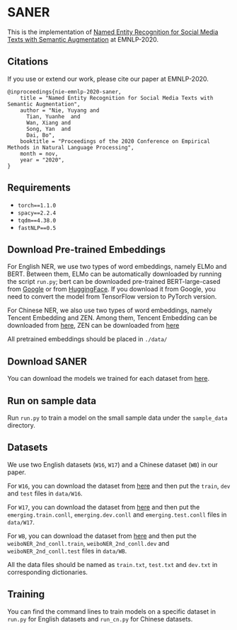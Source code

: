# SANER

This is the implementation of [Named Entity Recognition for Social Media Texts with Semantic Augmentation]() at EMNLP-2020.

## Citations

If you use or extend our work, please cite our paper at EMNLP-2020.
```
@inproceedings{nie-emnlp-2020-saner,
    title = "Named Entity Recognition for Social Media Texts with Semantic Augmentation",
    author = "Nie, Yuyang and
      Tian, Yuanhe  and
      Wan, Xiang and
      Song, Yan  and
      Dai, Bo",
    booktitle = "Proceedings of the 2020 Conference on Empirical Methods in Natural Language Processing",
    month = nov,
    year = "2020",
}
```

## Requirements

- `torch==1.1.0`
- `spacy==2.2.4`
- `tqdm==4.38.0`
- `fastNLP==0.5`

## Download Pre-trained Embeddings

For English NER, we use two types of word embeddings, namely ELMo and BERT. Between them, ELMo can be automatically 
downloaded by running the script `run.py`; bert can be downloaded pre-trained BERT-large-cased 
from [Google](https://github.com/google-research/bert) or from [HuggingFace](https://s3.amazonaws.com/models.huggingface.co/bert/bert-large-cased.tar.gz). 
If you download it from Google, you need to convert the model from TensorFlow version to PyTorch version.

For Chinese NER, we also use two types of word embeddings, namely Tencent Embedding and ZEN. Among them, 
Tencent Embedding can be downloaded from [here](https://ai.tencent.com/ailab/nlp/zh/embedding.html), ZEN can be downloaded from [here](https://github.com/sinovation/ZEN)

All pretrained embeddings should be placed in `./data/`

## Download SANER

You can download the models we trained for each dataset from [here](data/saner.md). 

## Run on sample data

Run `run.py` to train a model on the small sample data under the `sample_data` directory.

## Datasets

We use two English datasets (`W16`, `W17`) and a Chinese dataset (`WB`) in our paper. 

For `W16`, you can download the dataset from [here](https://github.com/aritter/twitter_nlp/tree/master/data/annotated/wnut16/data) and then put the `train`, `dev` and  `test` files in `data/W16`.

For `W17`, you can download the dataset from [here](https://github.com/gaguilar/NER-WNUT17/tree/master/data) and then put the `emerging.train.conll`, `emerging.dev.conll` and `emerging.test.conll` files in `data/W17`. 

For `WB`, you can download the dataset from [here](https://github.com/hltcoe/golden-horse/tree/master/data) and then put the `weiboNER_2nd_conll.train`, `weiboNER_2nd_conll.dev` and `weiboNER_2nd_conll.test` files in `data/WB`.

All the data files should be named as `train.txt`, `test.txt` and `dev.txt` in corresponding dictionaries. 

## Training

You can find the command lines to train models on a specific dataset in `run.py` for English datasets and `run_cn.py` for Chinese datasets. 